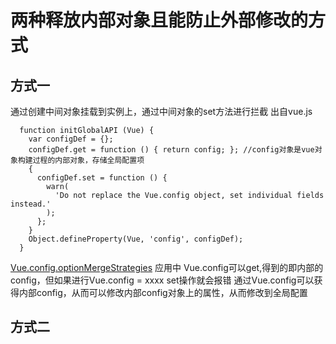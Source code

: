 
# 两种释放内部对象且能防止外部修改的方式
## 方式一
通过创建中间对象挂载到实例上，通过中间对象的set方法进行拦截
出自vue.js
```
  function initGlobalAPI (Vue) {
    var configDef = {};
    configDef.get = function () { return config; }; //config对象是vue对象构建过程的内部对象，存储全局配置项
    {
      configDef.set = function () {
        warn(
          'Do not replace the Vue.config object, set individual fields instead.'
        );
      };
    }
    Object.defineProperty(Vue, 'config', configDef);
  }
```
[Vue.config.optionMergeStrategies](https://cn.vuejs.org/v2/api/#optionMergeStrategies) 应用中
Vue.config可以get,得到的即内部的config，但如果进行Vue.config = xxxx set操作就会报错
通过Vue.config可以获得内部config，从而可以修改内部config对象上的属性，从而修改到全局配置

## 方式二


